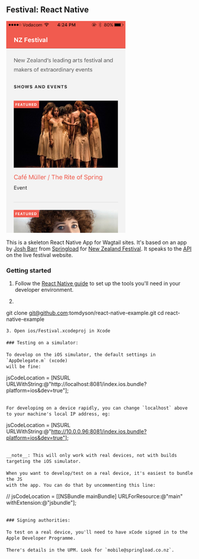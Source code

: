 ## Festival: React Native

<img src="react-demo-app-screenshot.png" alt="alt text" width="320">

This is a skeleton React Native App for Wagtail sites. It's based on an app by [Josh Barr](https://github.com/JoshBarr) from [Springload](http://www.springload.co.nz/) for [New Zealand Festival](http://www.festival.co.nz/). It speaks to the [API](http://www.festival.co.nz/public-api/v1/pages/) on the live festival website.

### Getting started

1. Follow the [React Native guide](https://facebook.github.io/react-native/docs/getting-started.html) to set up the tools you'll need in your developer environment.
2. ```bash
git clone git@github.com:tomdyson/react-native-example.git
cd react-native-example
```
3. Open ios/Festival.xcodeproj in Xcode

### Testing on a simulator:

To develop on the iOS simulator, the default settings in `AppDelegate.m` (xcode)
will be fine:

```
jsCodeLocation = [NSURL URLWithString:@"http://localhost:8081/index.ios.bundle?platform=ios&dev=true"];
```

For developing on a device rapidly, you can change `localhost` above to your machine's local IP address, eg:

```
jsCodeLocation = [NSURL URLWithString:@"http://10.0.0.96:8081/index.ios.bundle?platform=ios&dev=true"];
```

__note__: This will only work with real devices, not with builds targeting the iOS simulator.

When you want to develop/test on a real device, it's easiest to bundle the JS
with the app. You can do that by uncommenting this line:

```
//   jsCodeLocation = [[NSBundle mainBundle] URLForResource:@"main" withExtension:@"jsbundle"];
```

### Signing authorities:

To test on a real device, you'll need to have xCode signed in to the Apple Developer Programme.

There's details in the UPM. Look for `mobile@springload.co.nz`.
